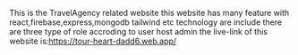 This is the TravelAgency related website
this website has many feature with react,firebase,express,mongodb tailwind etc technology are include
there are three type of role accroding to user host admin 
the live-link of this website is:https://tour-heart-dadd6.web.app/
